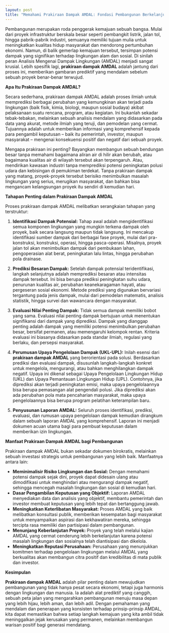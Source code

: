 ```yaml
---
layout: post
title: "Memahami Prakiraan Dampak AMDAL: Fondasi Pembangunan Berkelanjutan"
---
```


Pembangunan merupakan roda penggerak kemajuan sebuah bangsa. Mulai dari proyek infrastruktur berskala besar seperti pembangkit listrik, jalan tol, hingga pabrik-pabrik industri, semuanya memiliki tujuan mulia untuk meningkatkan kualitas hidup masyarakat dan mendorong pertumbuhan ekonomi. Namun, di balik gemerlap kemajuan tersebut, tersimpan potensi dampak yang signifikan terhadap lingkungan alam dan sosial. Di sinilah peran Analisis Mengenai Dampak Lingkungan (AMDAL) menjadi sangat krusial. Lebih spesifik lagi, **prakiraan dampak AMDAL** adalah jantung dari proses ini, memberikan gambaran prediktif yang mendalam sebelum sebuah proyek benar-benar terwujud.

**Apa Itu Prakiraan Dampak AMDAL?**

Secara sederhana, prakiraan dampak AMDAL adalah proses ilmiah untuk memprediksi berbagai perubahan yang kemungkinan akan terjadi pada lingkungan (baik fisik, kimia, biologi, maupun sosial budaya) akibat pelaksanaan suatu rencana, program, atau kegiatan. Ini bukanlah sekadar tebak-tebakan, melainkan sebuah analisis mendalam yang didasarkan pada data yang akurat, metode ilmiah yang teruji, dan pemodelan yang cermat. Tujuannya adalah untuk memberikan informasi yang komprehensif kepada para pengambil keputusan – baik itu pemerintah, investor, maupun masyarakat – mengenai konsekuensi positif dan negatif dari sebuah proyek.

Mengapa prakiraan ini penting? Bayangkan membangun sebuah bendungan besar tanpa memahami bagaimana aliran air di hilir akan berubah, atau bagaimana kualitas air di wilayah tersebut akan terpengaruh. Atau, mendirikan kawasan industri tanpa memprediksi potensi peningkatan polusi udara dan kebisingan di pemukiman terdekat. Tanpa prakiraan dampak yang matang, proyek-proyek tersebut berisiko menimbulkan masalah lingkungan yang serius, merugikan masyarakat, dan bahkan bisa mengancam kelangsungan proyek itu sendiri di kemudian hari.

**Tahapan Penting dalam Prakiraan Dampak AMDAL**

Proses prakiraan dampak AMDAL melibatkan serangkaian tahapan yang terstruktur:

1.  **Identifikasi Dampak Potensial:** Tahap awal adalah mengidentifikasi semua komponen lingkungan yang mungkin terkena dampak oleh proyek, baik secara langsung maupun tidak langsung. Ini mencakup identifikasi sumber dampak dari berbagai fase proyek, mulai dari pra-konstruksi, konstruksi, operasi, hingga pasca-operasi. Misalnya, proyek jalan tol akan menimbulkan dampak dari pembukaan lahan, pengoperasian alat berat, peningkatan lalu lintas, hingga perubahan pola drainase.

2.  **Prediksi Besaran Dampak:** Setelah dampak potensial teridentifikasi, langkah selanjutnya adalah memprediksi besaran atau intensitas dampak tersebut. Ini bisa berupa prediksi peningkatan suhu udara, penurunan kualitas air, perubahan keanekaragaman hayati, atau pergeseran sosial ekonomi. Metode prediksi yang digunakan bervariasi tergantung pada jenis dampak, mulai dari pemodelan matematis, analisis statistik, hingga survei dan wawancara dengan masyarakat.

3.  **Evaluasi Nilai Penting Dampak:** Tidak semua dampak memiliki bobot yang sama. Evaluasi nilai penting dampak bertujuan untuk menentukan signifikansi dari dampak yang diprediksi. Dampak yang dianggap penting adalah dampak yang memiliki potensi menimbulkan perubahan besar, bersifat permanen, atau memengaruhi kelompok rentan. Kriteria evaluasi ini biasanya didasarkan pada standar ilmiah, regulasi yang berlaku, dan persepsi masyarakat.

4.  **Perumusan Upaya Pengelolaan Dampak (UKL-UPL):** Inilah esensi dari **prakiraan dampak AMDAL** yang berorientasi pada solusi. Berdasarkan prediksi dan evaluasi dampak, disusunlah langkah-langkah konkret untuk mengelola, mengurangi, atau bahkan menghilangkan dampak negatif. Upaya ini dikenal sebagai Upaya Pengelolaan Lingkungan Hidup (UKL) dan Upaya Pemantauan Lingkungan Hidup (UPL). Contohnya, jika diprediksi akan terjadi peningkatan emisi, maka upaya pengelolaannya bisa berupa pemasangan alat pengendali polusi. Jika diprediksi akan ada perubahan pola mata pencaharian masyarakat, maka upaya pengelolaannya bisa berupa program pelatihan keterampilan baru.

5.  **Penyusunan Laporan AMDAL:** Seluruh proses identifikasi, prediksi, evaluasi, dan rumusan upaya pengelolaan dampak kemudian dirangkum dalam sebuah laporan AMDAL yang komprehensif. Laporan ini menjadi dokumen acuan utama bagi para pembuat keputusan dalam memberikan izin lingkungan.

**Manfaat Prakiraan Dampak AMDAL bagi Pembangunan**

Prakiraan dampak AMDAL bukan sekadar dokumen birokratis, melainkan sebuah investasi strategis untuk pembangunan yang lebih baik. Manfaatnya antara lain:

*   **Meminimalisir Risiko Lingkungan dan Sosial:** Dengan memahami potensi dampak sejak dini, proyek dapat didesain ulang atau dimodifikasi untuk menghindari atau mengurangi dampak negatif, sehingga mencegah masalah lingkungan dan sosial di kemudian hari.
*   **Dasar Pengambilan Keputusan yang Objektif:** Laporan AMDAL menyediakan data dan analisis yang objektif, membantu pemerintah dan investor membuat keputusan yang lebih tepat dan bertanggung jawab.
*   **Meningkatkan Keterlibatan Masyarakat:** Proses AMDAL yang baik melibatkan konsultasi publik, memberikan kesempatan bagi masyarakat untuk menyampaikan aspirasi dan kekhawatiran mereka, sehingga tercipta rasa memiliki dan partisipasi dalam pembangunan.
*   **Menunjang Keberlanjutan Proyek:** Proyek yang telah melalui kajian AMDAL yang cermat cenderung lebih berkelanjutan karena potensi masalah lingkungan dan sosialnya telah diantisipasi dan dikelola.
*   **Meningkatkan Reputasi Perusahaan:** Perusahaan yang menunjukkan komitmen terhadap pengelolaan lingkungan melalui AMDAL yang berkualitas akan membangun citra positif dan kredibilitas di mata publik dan investor.

**Kesimpulan**

**Prakiraan dampak AMDAL** adalah pilar penting dalam mewujudkan pembangunan yang tidak hanya pesat secara ekonomi, tetapi juga harmonis dengan lingkungan dan manusia. Ia adalah alat prediktif yang canggih, sebuah peta jalan yang mengarahkan pembangunan menuju masa depan yang lebih hijau, lebih aman, dan lebih adil. Dengan pemahaman yang mendalam dan penerapan yang konsisten terhadap prinsip-prinsip AMDAL, kita dapat memastikan bahwa setiap langkah kemajuan yang kita ambil tidak meninggalkan jejak kerusakan yang permanen, melainkan membangun warisan positif bagi generasi mendatang.
